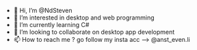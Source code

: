 - 👋 Hi, I’m @NdSteven
- 👀 I’m interested in desktop and web programming
- 🌱 I’m currently learning C#
- 💞️ I’m looking to collaborate on desktop app development
- 📫 How to reach me ? go follow my insta acc --> @anst_even.li

<!---
NdSteven/NdSteven is a ✨ special ✨ repository because its `README.md` (this file) appears on your GitHub profile.
You can click the Preview link to take a look at your changes.
--->
